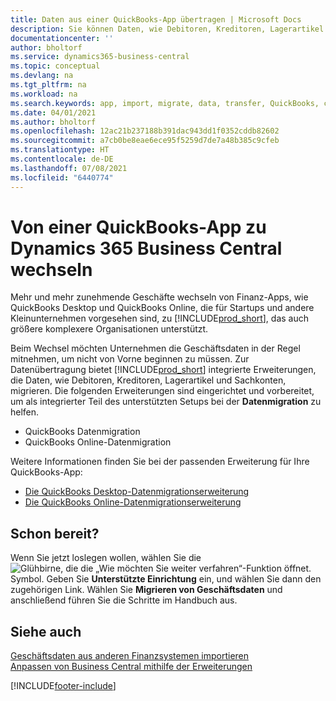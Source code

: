 ```yaml
---
title: Daten aus einer QuickBooks-App übertragen | Microsoft Docs
description: Sie können Daten, wie Debitoren, Kreditoren, Lagerartikel und Sachkonten aus QuickBooks-Apps auf Business Central migrieren.
documentationcenter: ''
author: bholtorf
ms.service: dynamics365-business-central
ms.topic: conceptual
ms.devlang: na
ms.tgt_pltfrm: na
ms.workload: na
ms.search.keywords: app, import, migrate, data, transfer, QuickBooks, customize
ms.date: 04/01/2021
ms.author: bholtorf
ms.openlocfilehash: 12ac21b237188b391dac943dd1f0352cddb82602
ms.sourcegitcommit: a7cb0be8eae6ece95f5259d7de7a48b385c9cfeb
ms.translationtype: HT
ms.contentlocale: de-DE
ms.lasthandoff: 07/08/2021
ms.locfileid: "6440774"
---
```

# <a name="changing-from-a-quickbooks-app-to-dynamics-365-business-central"></a>Von einer QuickBooks-App zu Dynamics 365 Business Central wechseln
Mehr und mehr zunehmende Geschäfte wechseln von Finanz-Apps, wie QuickBooks Desktop und QuickBooks Online, die für Startups und andere Kleinunternehmen vorgesehen sind, zu [!INCLUDE[prod_short](includes/prod_short.md)], das auch größere komplexere Organisationen unterstützt. 

Beim Wechsel möchten Unternehmen die Geschäftsdaten in der Regel mitnehmen, um nicht von Vorne beginnen zu müssen. Zur Datenübertragung bietet [!INCLUDE[prod_short](includes/prod_short.md)] integrierte Erweiterungen, die Daten, wie Debitoren, Kreditoren, Lagerartikel und Sachkonten, migrieren. Die folgenden Erweiterungen sind eingerichtet und vorbereitet, um als integrierter Teil des unterstützten Setups bei der **Datenmigration** zu helfen.

* QuickBooks Datenmigration 
* QuickBooks Online-Datenmigration

Weitere Informationen finden Sie bei der passenden Erweiterung für Ihre QuickBooks-App:   

* [Die QuickBooks Desktop-Datenmigrationserweiterung](ui-extensions-quickbooks-data-migration.md)
* [Die QuickBooks Online-Datenmigrationserweiterung](ui-extensions-quickbooks-online-data-migration.md)

## <a name="ready-now"></a>Schon bereit?
Wenn Sie jetzt loslegen wollen, wählen Sie die ![Glühbirne, die die „Wie möchten Sie weiter verfahren“-Funktion öffnet.](media/ui-search/search_small.png "Was möchten Sie tun?") Symbol. Geben Sie **Unterstützte Einrichtung** ein, und wählen Sie dann den zugehörigen Link. Wählen Sie **Migrieren von Geschäftsdaten** und anschließend führen Sie die Schritte im Handbuch aus.

## <a name="see-also"></a>Siehe auch
[Geschäftsdaten aus anderen Finanzsystemen importieren](across-import-data-configuration-packages.md)  
[Anpassen von Business Central mithilfe der Erweiterungen](ui-extensions.md)   


[!INCLUDE[footer-include](includes/footer-banner.md)]